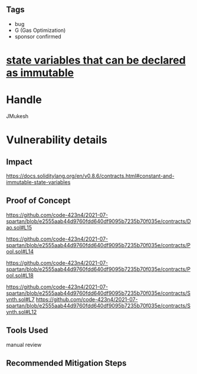 ## Tags

- bug
- G (Gas Optimization)
- sponsor confirmed

# [state variables that can be declared as immutable](https://github.com/code-423n4/2021-07-spartan-findings/issues/217) 

# Handle

JMukesh


# Vulnerability details

## Impact

https://docs.soliditylang.org/en/v0.8.6/contracts.html#constant-and-immutable-state-variables

## Proof of Concept

https://github.com/code-423n4/2021-07-spartan/blob/e2555aab44d9760fdd640df9095b7235b70f035e/contracts/Dao.sol#L15

https://github.com/code-423n4/2021-07-spartan/blob/e2555aab44d9760fdd640df9095b7235b70f035e/contracts/Pool.sol#L14

https://github.com/code-423n4/2021-07-spartan/blob/e2555aab44d9760fdd640df9095b7235b70f035e/contracts/Pool.sol#L18

https://github.com/code-423n4/2021-07-spartan/blob/e2555aab44d9760fdd640df9095b7235b70f035e/contracts/Synth.sol#L7
https://github.com/code-423n4/2021-07-spartan/blob/e2555aab44d9760fdd640df9095b7235b70f035e/contracts/Synth.sol#L12

## Tools Used

manual review

## Recommended Mitigation Steps

